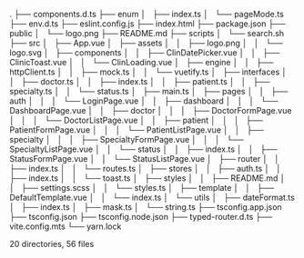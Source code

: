 .
├── components.d.ts
├── enum
│   ├── index.ts
│   └── pageMode.ts
├── env.d.ts
├── eslint.config.js
├── index.html
├── package.json
├── public
│   └── logo.png
├── README.md
├── scripts
│   └── search.sh
├── src
│   ├── App.vue
│   ├── assets
│   │   ├── logo.png
│   │   └── logo.svg
│   ├── components
│   │   ├── ClinDatePicker.vue
│   │   ├── ClinicToast.vue
│   │   └── ClinLoading.vue
│   ├── engine
│   │   ├── httpClient.ts
│   │   ├── mock.ts
│   │   └── vuetify.ts
│   ├── interfaces
│   │   ├── doctor.ts
│   │   ├── index.ts
│   │   ├── patient.ts
│   │   ├── specialty.ts
│   │   └── status.ts
│   ├── main.ts
│   ├── pages
│   │   ├── auth
│   │   │   └── LoginPage.vue
│   │   ├── dashboard
│   │   │   └── DashboardPage.vue
│   │   ├── doctor
│   │   │   ├── DoctorFormPage.vue
│   │   │   └── DoctorListPage.vue
│   │   ├── patient
│   │   │   ├── PatientFormPage.vue
│   │   │   └── PatientListPage.vue
│   │   ├── specialty
│   │   │   ├── SpecialtyFormPage.vue
│   │   │   └── SpecialtyListPage.vue
│   │   └── status
│   │   ├── index.ts
│   │   ├── StatusFormPage.vue
│   │   └── StatusListPage.vue
│   ├── router
│   │   ├── index.ts
│   │   └── routes.ts
│   ├── stores
│   │   ├── auth.ts
│   │   ├── index.ts
│   │   └── toast.ts
│   ├── styles
│   │   ├── README.md
│   │   ├── settings.scss
│   │   └── styles.ts
│   ├── template
│   │   ├── DefaultTemplate.vue
│   │   └── index.ts
│   └── utils
│   ├── dateFormat.ts
│   ├── index.ts
│   ├── mask.ts
│   └── string.ts
├── tsconfig.app.json
├── tsconfig.json
├── tsconfig.node.json
├── typed-router.d.ts
├── vite.config.mts
└── yarn.lock

20 directories, 56 files
